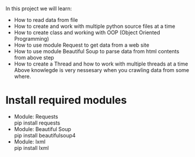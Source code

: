 In this project we will learn:
- How to read data from file
- How to create and work with multiple python source files at a time
- How to create class and working with OOP (Object Oriented Programming)
- How to use module Request to get data from a web site
- How to use module Beautiful Soup to parse data from html contents from above step
- How to create a Thread and how to work with multiple threads at a time
Above knowlegde is very nessesary when you crawling data from some where.

# Install required modules
* Module: Requests </br>
pip install requests
* Module: Beautiful Soup </br>
pip install beautifulsoup4
* Module: lxml </br>
pip install lxml
